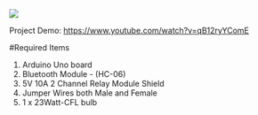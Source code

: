<img src="https://cloud.githubusercontent.com/assets/7600364/18650480/eb1de40a-7ee2-11e6-9a09-5f15dfa41ecf.png"/>

Project Demo:
https://www.youtube.com/watch?v=qB12ryYComE

#Required Items

1. Arduino Uno board
2. Bluetooth Module - (HC-06)
3. 5V 10A 2 Channel Relay Module Shield
4. Jumper Wires both Male and Female
5. 1 x 23Watt-CFL bulb
